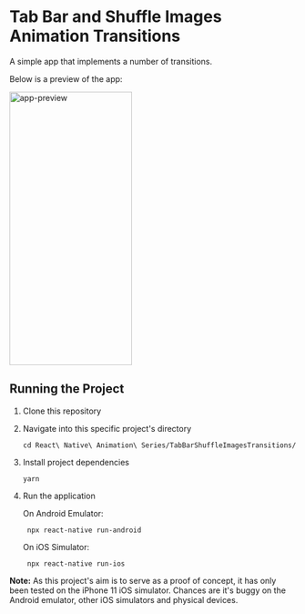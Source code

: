# Tab Bar and Shuffle Images Animation Transitions

A simple app that implements a number of transitions.

Below is a preview of the app:

<img alt="app-preview" src="https://i.ibb.co/QKPGsRc/tab-bar-shuffle-images-transitions.gif" height="480" width="215" />

## Running the Project

1.  Clone this repository
2.  Navigate into this specific project's directory

        cd React\ Native\ Animation\ Series/TabBarShuffleImagesTransitions/

3.  Install project dependencies

        yarn

4.  Run the application

    On Android Emulator:

         npx react-native run-android

    On iOS Simulator:

         npx react-native run-ios

**Note:** As this project's aim is to serve as a proof of concept, it has only been tested on the iPhone 11 iOS simulator. Chances are it's buggy on the Android emulator, other iOS simulators and physical devices.
